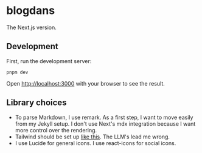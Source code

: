 # blogdans

The Next.js version.

## Development

First, run the development server:

```shell
pnpm dev
```

Open [http://localhost:3000](http://localhost:3000) with your browser to see the result.

## Library choices

- To parse Markdown, I use remark. As a first step, I want to move easily from my Jekyll setup. I don't use Next's mdx integration because I want more control over the rendering.
- Tailwind should be set up [like this](https://nextjs.org/docs/app/guides/tailwind-css). The LLM's lead me wrong.
- I use Lucide for general icons. I use react-icons for social icons.